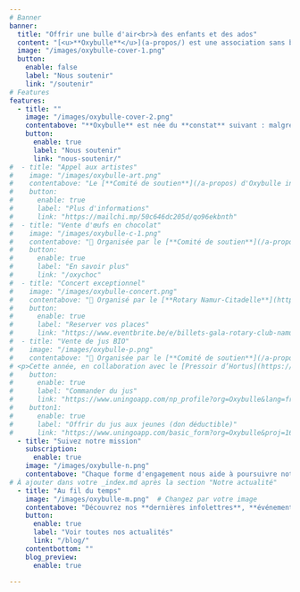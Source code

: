 ```yaml
---
# Banner
banner:
  title: "Offrir une bulle d'air<br>à des enfants et des ados"
  content: "[<u>**Oxybulle**</u>](a-propos/) est une association sans but lucratif désireuse d'**insuffle**r une **bouffée d'oxygène** dans le quotidien d'**enfants** qui n’ont **pas la chance de grandir en famille**."
  image: "/images/oxybulle-cover-1.png"
  button:
    enable: false
    label: "Nous soutenir"
    link: "/soutenir"
# Features
features:
  - title: ""
    image: "/images/oxybulle-cover-2.png"
    contentabove: "**Oxybulle** est née du **constat** suivant : malgré le dévouement des équipes éducatives qui les entourent, les [**enfants**](/a-propos/#jeunes) placés en institution **manquent** de **moments privilégiés**, entièrement **consacrés** à leur **épanouissement personnel**.<p>C’est ce temps précieux que nos **20** [**volontaires**](/a-propos) leur offrent. A travers des [**activités récréatives**](/activites/) ou des séances de [**soutien scolaire**](/activites), plus de **100 jeunes** sont accompagnés chaque année.</p><p>Ensemble, nous **tissons** avec ces enfants et adolescents marqués par les épreuves des **liens de confiance** faits de **complicité**, d’**encouragements** et de **souvenirs positifs**.</p><p>Ensemble, offrons à ces jeunes le tremplin vers la vie qu’ils et elles méritent.</p>"
    button:
      enable: true
      label: "Nous soutenir"
      link: "nous-soutenir/"
#  - title: "Appel aux artistes"
#    image: "/images/oxybulle-art.png"
#    contentabove: "Le [**Comité de soutien**](/a-propos) d'Oxybulle invite les **artistes** à mettre leurs talents au service des jeunes en participant à **OxyART**. Le principe est simple : vous **créez** et **offrez** une de vos **réalisations** à Oxybulle. Elle sera **exposée** du **28 novembre** au **1er décembre 2024** puis mise aux enchères par la [**salle de vente Rops**](https://www.rops-online.be) (Namur) du **2** au **8 décembre 2024**.<p> 🤝 **Participez** avant le **15 juin**.<br> 📤 **Soumettez** une **photo** de votre œuvre sur notre page [Instagram](https://www.instagram.com/oxyart_by_oxybulle).<br> 📦 **Déposez** votre **œuvre** à Bruxelles ou Namur avant le **10 juillet**.<br> 🍷 **Participez** au vernissage le **29 novembre**.</p>"
#    button:
#      enable: true
#      label: "Plus d'informations"
#      link: "https://mailchi.mp/50c646dc205d/qo96ekbnth"
#  - title: "Vente d'œufs en chocolat"
#    image: "/images/oxybulle-c-1.png"
#    contentabove: "📑 Organisée par le [**Comité de soutien**](/a-propos) <br> 🚀 Pour **financer** les **activités** des **jeunes** <br> 📆 Commandes du **21 février** au **15 mars 2024** <br> 🚚 Enlèvement du **18** au **29 mars 2024# **<p>Cette année encore, nous vous proposons un **assortiment** d'**œufs** de l'**artisan chocolatier Galler** de Marche. <p>Un chocolat de **qualité** pour vous faire **plaisir** ou comme **cadeau** 🎁 à vos proches et/ou aux jeunes.</p><p> Un colis *entreprise* pour vos collaborateurs et clients est également disponible.</p>"
#    button:
#      enable: true
#      label: "En savoir plus"
#      link: "/oxychoc"
#  - title: "Concert exceptionnel"
#    image: "/images/oxybulle-concert.png"
#    contentabove: "📑 Organisé par le [**Rotary Namur-Citadelle**](https://namur-citadelle.rotary2160.org/fr/?ce=1)  <br> 🚀 Pour Oxybulle et l'asbl [Main tendue Namur](https://unemaintendue.be)<br> 📆 Dimanche **17 mars 2024** à **17h**  <br> 📍 **LE DELTA** - avenue Golenvaux, 18 - 5000 Namur <h4>Alexonor chante Brel</h4><p>Auteur-compositeur-interprète bruxellois, révélation des Francofolies, coup de cœur de l'Académie Charles Cros et du Prix de l'Alliance Française Internationale, Alexonor fait revivre les plus grands succès de Jacques Brel. Au programme : piano, voix et histoires jubilatoires !</p><p>«&nbsp;*Magistral*&nbsp;», «&nbsp;*Quelle densité*&nbsp;», «&nbsp;*Extraordinaire*&nbsp;», «&nbsp;*Au sommet de son art*&nbsp;».</p><p>Un  moment convivial est prévu après le concert 🥳</p>"
#    button:
#      enable: true
#      label: "Reserver vos places"
#      link: "https://www.eventbrite.be/e/billets-gala-rotary-club-namur-citadelle-alexonor-chante-brel-747360133277"
#  - title: "Vente de jus BIO"
#    image: "/images/oxybulle-p.png"
#    contentabove: "📑 Organisée par le [**Comité de soutien**](/a-propos) <br> 🚀 Pour **financer** les **activités** des **jeunes** <br> 📆 Commandes jusqu'au **27 octobre 2024** <br> 🚚 Enlèvement à partir du **11 novembre 2024**
# <p>Cette année, en collaboration avec le [Pressoir d’Hortus](https://www.pressoirhortus.be/), nous vous proposons du délicieux jus BIO de pommes et de pommes/poires. <p>Faites le plein de bonnes **vitamines**, offrez-en 🎁 aux jeunes # ou à vos proches.</p><p> Points d'enlèvement à Bruxelles, Namur, Bois-de Villers, Eghezée et Luxembourg-Ville.</p>"
#    button:
#      enable: true
#      label: "Commander du jus"
#      link: "https://www.uningoapp.com/np_profile?org=Oxybulle&lang=fr&tab=shop-tab&src=OP2024"
#    button1:
#      enable: true
#      label: "Offrir du jus aux jeunes (don déductible)"
#      link: "https://www.uningoapp.com/basic_form?org=Oxybulle&proj=164&src=DonOP2024"
  - title: "Suivez notre mission"
    subscription: 
      enable: true 
    image: "/images/oxybulle-n.png"
    contentabove: "Chaque forme d'engagement nous aide à poursuivre notre mission. <p>Suivez-nous sur [**Instagram**](https://www.instagram.com/oxybulle_asbl/), [**Facebook**](https://www.facebook.com/oxybulleasbl/) et [**Linkedin**](https://www.linkedin.com/company/oxybulle-asbl/).<br> Abonnez-vous à notre [**Newsletter**](https://www.oxybulle.org/blog/)<span style='color:red;'>*</span> à l'aide du formulaire : <br></p>"
# À ajouter dans votre _index.md après la section "Notre actualité"
  - title: "Au fil du temps"
    image: "/images/oxybulle-m.png"  # Changez par votre image
    contentabove: "Découvrez nos **dernières infolettres**, **événements** et **actions** menées pour les jeunes. Chaque initiative contribue à créer des **moments privilégiés** et des **souvenirs positifs** avec les enfants que nous accompagnons.<p></p>"
    button:
      enable: true
      label: "Voir toutes nos actualités"
      link: "/blog/"
    contentbottom: ""
    blog_preview:
      enable: true

---
```

